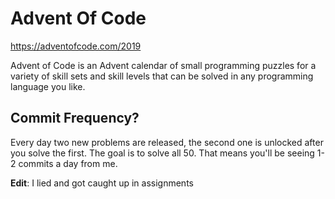 # Advent Of Code

 https://adventofcode.com/2019

Advent of Code is an Advent calendar of small programming puzzles for a variety of skill sets and skill levels that can be solved in any programming language you like.

## Commit Frequency?

Every day two new problems are released, the second one is unlocked after you solve the first. The goal is to solve all 50.
That means you'll be seeing 1-2 commits a day from me. 

**Edit**: I lied and got caught up in assignments

